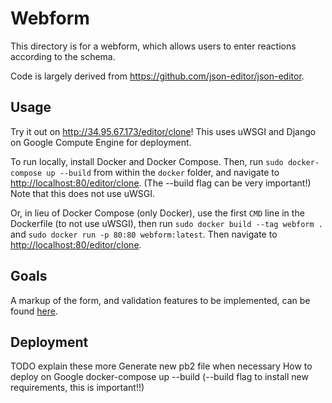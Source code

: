 # Webform

This directory is for a webform, which allows users to enter reactions according to the schema.

Code is largely derived from <https://github.com/json-editor/json-editor>.

## Usage

Try it out on <http://34.95.67.173/editor/clone>! This uses uWSGI and Django on Google Compute Engine for deployment.

To run locally, install Docker and Docker Compose. Then, run `sudo docker-compose up --build` from within the `docker` folder, and navigate to <http://localhost:80/editor/clone>. (The --build flag can be very important!) Note that this does not use uWSGI.

Or, in lieu of Docker Compose (only Docker), use the first `CMD` line in the Dockerfile (to not use uWSGI), then run `sudo docker build --tag webform .` and `sudo docker run -p 80:80 webform:latest`. Then navigate to <http://localhost:80/editor/clone>.

## Goals

A markup of the form, and validation features to be implemented, can be found [here](https://docs.google.com/document/d/1kinvTzbyCM3YVUqZoSbhFKePGoYNPElhrGs7PILDPWo/edit).

## Deployment

TODO explain these more
Generate new pb2 file when necessary
How to deploy on Google
docker-compose up --build (--build flag to install new requirements, this is important!!)
